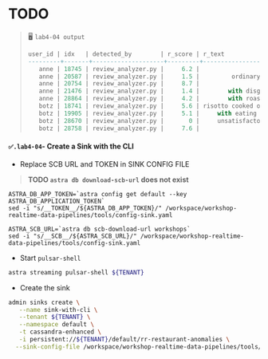 # TODO



> 🖥️ `lab4-04 output`
> ```sql
> user_id | idx   | detected_by        | r_score | r_text                                                  | tgt_id | tgt_name
>---------+-------+--------------------+---------+---------------------------------------------------------+--------+----------------
>    anne | 18745 | review_analyzer.py |     6.2 |                                 is ordinary we dish the | vegg00 | VeggieParadise
>    anne | 20587 | review_analyzer.py |     1.5 |         ordinary unsatisfactory with is eating terrible | gold_f |    Golden Fork
>    anne | 20754 | review_analyzer.py |     8.7 |                        superb superb eating ordinary is | gold_f |    Golden Fork
>    anne | 21476 | review_analyzer.py |     1.4 |        with disgusting the vomit despicable with we the | gold_f |    Golden Fork
>    anne | 28864 | review_analyzer.py |     4.2 |        with roast with we eating the ordinary we eating | pizzas |    Pizza Smile
>    botz | 18741 | review_analyzer.py |     5.6 | risotto cooked ordinary roast roast ordinary we risotto | vegg00 | VeggieParadise
>    botz | 19905 | review_analyzer.py |     5.1 |     with eating we with roast eating the eating risotto | pizzas |    Pizza Smile
>    botz | 28670 | review_analyzer.py |       0 |     unsatisfactory dish vomit dish vomit vomit ordinary | gold_f |    Golden Fork
>    botz | 28758 | review_analyzer.py |     7.6 |                                 tasty with we delicious | gold_f |    Golden Fork
> ```


#### `✅.lab4-04`- Create a Sink with the CLI

- Replace SCB URL and TOKEN in SINK CONFIG FILE

> **TODO `astra db download-scb-url` does not exist**

```
ASTRA_DB_APP_TOKEN=`astra config get default --key ASTRA_DB_APPLICATION_TOKEN`
sed -i "s/__TOKEN__/${ASTRA_DB_APP_TOKEN}/" /workspace/workshop-realtime-data-pipelines/tools/config-sink.yaml

ASTRA_SCB_URL=`astra db scb-download-url workshops`
sed -i "s/__SCB__/${ASTRA_SCB_URL}/" /workspace/workshop-realtime-data-pipelines/tools/config-sink.yaml
```

- Start `pulsar-shell`

```bash
astra streaming pulsar-shell ${TENANT}
```


- Create the sink

```bash
admin sinks create \
   --name sink-with-cli \
   --tenant ${TENANT} \
   --namespace default \
   -t cassandra-enhanced \
   -i persistent://${TENANT}/default/rr-restaurant-anomalies \
  --sink-config-file /workspace/workshop-realtime-data-pipelines/tools/config-sink.yaml
```
